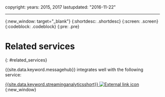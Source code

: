 copyright:
  years: 2015, 2017
lastupdated: "2016-11-22"

---

{:new_window: target="_blank"}
{:shortdesc: .shortdesc}
{:screen: .screen}
{:codeblock: .codeblock}
{:pre: .pre}



# Related services
{: #related_services}

{{site.data.keyword.messagehub}} integrates well with the following service:

 [{{site.data.keyword.streaminganalyticsshort}} ![External link icon](../../icons/launch-glyph.svg "External link icon")](https://developer.ibm.com/messaging/2015/12/07/streaminganalyticsmessagehub/){:new_window} 
 
 
 
 